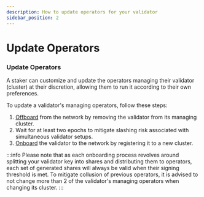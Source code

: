 ```yaml
---
description: How to update operators for your validator
sidebar_position: 2
---
```


# Update Operators

### Update Operators

A staker can customize and update the operators managing their validator (cluster) at their discretion, allowing them to run it according to their own preferences.

To update a validator's managing operators, follow these steps:

1. [Offboard](validator-offboarding.md) from the network by removing the validator from its managing cluster.
2. Wait for at least two epochs to mitigate slashing risk associated with simultaneous validator setups.
3. [Onboard](validator-onboarding.md) the validator to the network by registering it to a new cluster.

:::info
Please note that as each onboarding process revolves around splitting your validator key into shares and distributing them to operators, each set of generated shares will always be valid when their signing threshold is met. To mitigate collusion of previous operators, it is advised to not change more than 2 of the validator's managing operators when changing its cluster.
:::